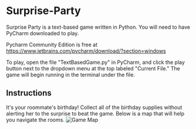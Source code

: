 # Surprise-Party
Surprise Party is a text-based game written in Python. You will need to have PyCharm downloaded to play.

Pycharm Community Edition is free at https://www.jetbrains.com/pycharm/download/?section=windows

To play, open the file "TextBasedGame.py" in PyCharm, and click the play button next to the dropdown menu at the top labeled "Current File." The game will begin running in the terminal under the file.

## Instructions
It's your roommate's birthday! Collect all of the birthday supplies without alerting her to the surprise to beat the game. Below is a map that will help you navigate the rooms.
![Game Map]()
